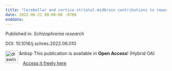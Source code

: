 ```yaml
---
title: "Cerebellar and cortico-striatal-midbrain contributions to reward-cognition processes and apathy within the psychosis continuum."
date: 2022-06-22 00:00:00 -0700
enddate:
---
```


Published in: *Schizophrenia research*

DOI: 10.1016/j.schres.2022.06.010

<img src=https://upload.wikimedia.org/wikipedia/commons/thumb/7/77/Open_Access_logo_PLoS_transparent.svg/800px-Open_Access_logo_PLoS_transparent.svg.png alt="drawing" width="40" align="left"/> &nbsp This publication is available in <strong>Open Access</strong>! (Hybrid OA)

&nbsp;&nbsp;&nbsp;[Access it freely here](https://doi.org/10.1016/j.schres.2022.06.010
)

